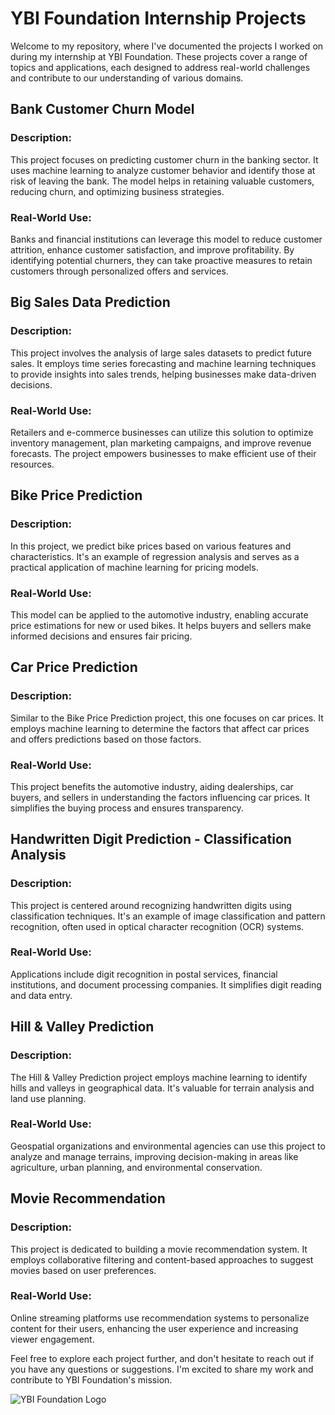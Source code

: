 # YBI Foundation Internship Projects

Welcome to my repository, where I've documented the projects I worked on during my internship at YBI Foundation. These projects cover a range of topics and applications, each designed to address real-world challenges and contribute to our understanding of various domains.

## Bank Customer Churn Model
### Description:
This project focuses on predicting customer churn in the banking sector. It uses machine learning to analyze customer behavior and identify those at risk of leaving the bank. The model helps in retaining valuable customers, reducing churn, and optimizing business strategies.

### Real-World Use:
Banks and financial institutions can leverage this model to reduce customer attrition, enhance customer satisfaction, and improve profitability. By identifying potential churners, they can take proactive measures to retain customers through personalized offers and services.

## Big Sales Data Prediction
### Description:
This project involves the analysis of large sales datasets to predict future sales. It employs time series forecasting and machine learning techniques to provide insights into sales trends, helping businesses make data-driven decisions.

### Real-World Use:
Retailers and e-commerce businesses can utilize this solution to optimize inventory management, plan marketing campaigns, and improve revenue forecasts. The project empowers businesses to make efficient use of their resources.

## Bike Price Prediction
### Description:
In this project, we predict bike prices based on various features and characteristics. It's an example of regression analysis and serves as a practical application of machine learning for pricing models.

### Real-World Use:
This model can be applied to the automotive industry, enabling accurate price estimations for new or used bikes. It helps buyers and sellers make informed decisions and ensures fair pricing.

## Car Price Prediction
### Description:
Similar to the Bike Price Prediction project, this one focuses on car prices. It employs machine learning to determine the factors that affect car prices and offers predictions based on those factors.

### Real-World Use:
This project benefits the automotive industry, aiding dealerships, car buyers, and sellers in understanding the factors influencing car prices. It simplifies the buying process and ensures transparency.

## Handwritten Digit Prediction - Classification Analysis
### Description:
This project is centered around recognizing handwritten digits using classification techniques. It's an example of image classification and pattern recognition, often used in optical character recognition (OCR) systems.

### Real-World Use:
Applications include digit recognition in postal services, financial institutions, and document processing companies. It simplifies digit reading and data entry.

## Hill & Valley Prediction
### Description:
The Hill & Valley Prediction project employs machine learning to identify hills and valleys in geographical data. It's valuable for terrain analysis and land use planning.

### Real-World Use:
Geospatial organizations and environmental agencies can use this project to analyze and manage terrains, improving decision-making in areas like agriculture, urban planning, and environmental conservation.

## Movie Recommendation
### Description:
This project is dedicated to building a movie recommendation system. It employs collaborative filtering and content-based approaches to suggest movies based on user preferences.

### Real-World Use:
Online streaming platforms use recommendation systems to personalize content for their users, enhancing the user experience and increasing viewer engagement.

Feel free to explore each project further, and don't hesitate to reach out if you have any questions or suggestions. I'm excited to share my work and contribute to YBI Foundation's mission.

![YBI Foundation Logo](link-to-logo.png)  <!-- Add the foundation's logo here -->
